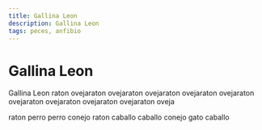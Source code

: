 ```yaml
---
title: Gallina Leon
description: Gallina Leon
tags: peces, anfibio
---
```


# Gallina Leon

Gallina Leon raton ovejaraton ovejaraton ovejaraton ovejaraton ovejaraton ovejaraton ovejaraton ovejaraton ovejaraton oveja

raton perro perro conejo raton caballo caballo conejo gato caballo